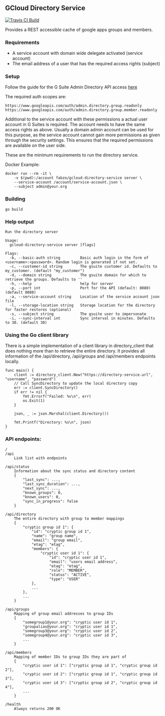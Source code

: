 ## GCloud Directory Service
[![Travis CI Build](https://travis-ci.org/fabzo/gcloud-directory-service.svg?branch=master "Travis CI Build")](https://travis-ci.org/fabzo/gcloud-directory-service)

Provides a REST accessible cache of google apps groups and members.

### Requirements

- A service account with domain wide delegate activated (service account)
- The email address of a user that has the required access rights (subject)

### Setup

Follow the guide for the G Suite Admin Directory API access [here](https://developers.google.com/admin-sdk/directory/v1/guides/delegation#create_the_service_account_and_its_credentials)

The required auth scopes are:

    https://www.googleapis.com/auth/admin.directory.group.readonly
    https://www.googleapis.com/auth/admin.directory.group.member.readonly

Additional to the service account with these permissions a actual user account in G Suites is required. The account needs to have the same access rights as above. Usually a domain admin account can be used for this purpose, as the service account cannot gain more permissions as given through the security settings. This ensures that the required permissions are available on the user side.

These are the minimum requirements to run the directory service.

Docker Example:

	docker run --rm -it \
		-v $(pwd):/account fabzo/gcloud-directory-service server \
		--service-account /account/service-account.json \
		--subject admin@your.org


### Building

	go build

### Help output

    Run the directory server

    Usage:
      gcloud-directory-service server [flags]

    Flags:
      -b, --basic-auth string         Basic auth login in the form of <username>:<password>. Random login is generated if not set.
      -c, --customer-id string        The gsuite customer id. Defaults to my_customer. (default "my_customer")
      -d, --domain string             The gsuite domain for which to retrieve the groups. Defaults to ''
      -h, --help                      help for server
      -p, --port int                  Port for the API (default: 8080) (default 8080)
      -a, --service-account string    Location of the service account json file
      -l, --storage-location string   Storage location for the directory for faster restores (optional)
      -s, --subject string            The gsuite user to impersonate
      -i, --sync-interval int         Sync interval in minutes. Defaults to 30. (default 30)


### Using the Go client library

There is a simple implementation of a client library in directory_client that does nothing more than to retrieve the entire directory.
It provides all information of the /api/directory, /api/groups and /api/members endpoints locally.

    func main() {
        client := directory_client.New("https://directory-service.url", "username", "password")
        // Call SyncDirectory to update the local directory copy
        err := client.SyncDirectory()
        if err != nil {
            fmt.Errorf("Failed: %v\n", err)
            os.Exit(1)
        }

        json, _ := json.Marshal(client.Directory())

        fmt.Printf("Directory: %s\n", json)
    }

### API endpoints:

    /
    /api
        Link list with endpoints

    /api/status
        Information about the sync status and directory content
        {
        	"last_sync": ...,
			"last_sync_duration": ...,
			"next_sync": ...,
			"known_groups": 0,
			"known_users": 0,
			"sync_in_progress": false
        }

    /api/directory
        The entire directory with group to member mappings
        {
			"cryptic group id 1": {
				"id": "cryptic group id 1",
				"name": "group name",
				"email": "group email",
				"etag": "etag",
				"members": {
					"cryptic user id 1": {
						"id": "cryptic user id 1",
						"email": "users email address",
						"etag": "etag",
						"role": "MEMBER",
						"status": "ACTIVE",
						"type": "USER"
				},
				...
			},
			...
		}

    /api/groups
        Mapping of group email addresses to group IDs
        {
			"somegroup1@your.org": "cryptic user id 1",
			"groupalias@your.org": "cryptic user id 1",
			"somegroup3@your.org": "cryptic user id 2",
			"somegroup4@your.org": "cryptic user id 3",
			...
        }

    /api/members
        Mapping of member IDs to group IDs they are part of
        {
			"cryptic user id 1": ["cryptic group id 1", "cryptic group id 2"],
			"cryptic user id 2": ["cryptic group id 1", "cryptic group id 3"],
			"cryptic user id 3": ["cryptic group id 2", "cryptic group id 4"],
			...
        }

    /health
        Always returns 200 OK